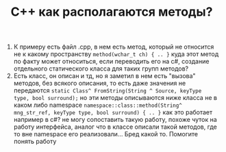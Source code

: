 ﻿---
title: "C++ как располагаются методы?"
se.owner.user_id: 332560
se.owner.display_name: "shvedovea"
se.owner.link: "https://ru.stackoverflow.com/users/332560/shvedovea"
se.link: "https://ru.stackoverflow.com/questions/967722/c-%d0%ba%d0%b0%d0%ba-%d1%80%d0%b0%d1%81%d0%bf%d0%be%d0%bb%d0%b0%d0%b3%d0%b0%d1%8e%d1%82%d1%81%d1%8f-%d0%bc%d0%b5%d1%82%d0%be%d0%b4%d1%8b"
se.question_id: 967722
se.post_type: question
se.score: 1
---
<ol>
<li>К примеру есть файл .cpp, в нем есть метод, который не относится не к какому пространству <code>method(wchar_t ch) { .. }</code> куда этот метод по факту может относиться, если переводить его на c#, создание отдельного статического класса для таких групп методов? </li>
<li>Есть класс, он описан и тд, но я заметил в нем есть "вызова" методов, без всякого описания, то есть даже значения не передаются
<code>static Class^ FromString(String ^ Source, keyType type, bool surround);</code>
но эти методы описываются ниже класса не в каком либо namespace
<code>namespace::class::method(String^ mng_str_ref, keyType type, bool surround) { .. }</code>
как это работает например в c#? не могу сопоставить такую работу, похоже чуток на работу интерфейса, аналог что в классе описали такой методов, где то вне namespace его реализовали... Бред какой то.
Помогите понять работу</li>
</ol>
